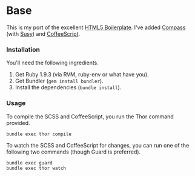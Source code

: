 # Base

This is my port of the excellent [HTML5 Boilerplate](http://html5boilerplate.com/). I've added [Compass](http://compass-style.org) (with [Susy](http://susy.oddbird.net/)) and [CoffeeScript](http://coffeescript.org).

### Installation

You'll need the following ingredients.

1. Get Ruby 1.9.3 (via RVM, ruby-env or what have you).
2. Get Bundler (`gem install bundler`).
3. Install the dependencies (`bundle install`).

### Usage

To compile the SCSS and CoffeeScript, you run the Thor command provided.

    bundle exec thor compile

To watch the SCSS and CoffeeScript for changes, you can run one of the following two commands (though Guard is preferred).

    bundle exec guard
    bundle exec thor watch